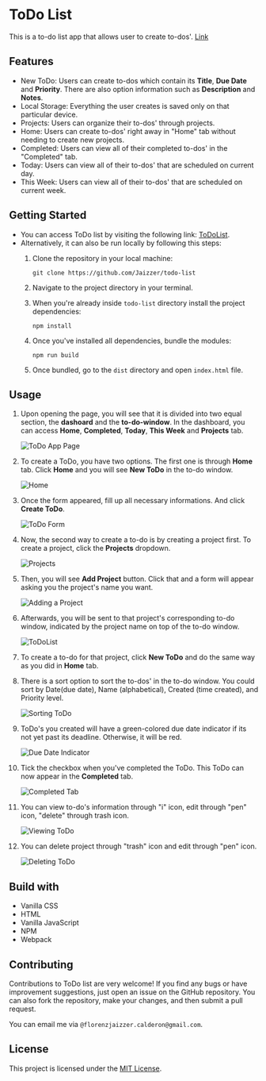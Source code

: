 # ToDo List
This is a to-do list app that allows user to create to-dos'. [Link](https://jaizzer.github.io/todo-list/)

## Features
- New ToDo: Users can create to-dos which contain its **Title**, **Due Date** and **Priority**. There are also option information such as **Description** and **Notes**.
- Local Storage: Everything the user creates is saved only on that particular device.
- Projects: Users can organize their to-dos' through projects.
- Home: Users can create to-dos' right away in "Home" tab without needing to create new projects.
- Completed: Users can view all of their completed to-dos' in the "Completed" tab.
- Today: Users can view all of their to-dos' that are scheduled on current day.
- This Week: Users can view all of their to-dos' that are scheduled on current week.

## Getting Started
- You can access ToDo list by visiting the following link: [ToDoList](https://jaizzer.github.io/todo-list/).
- Alternatively, it can also be run locally by following this steps:
    1. Clone the repository in your local machine: 

        `git clone https://github.com/Jaizzer/todo-list`

    2. Navigate to the project directory in your terminal.
    3. When you're already inside `todo-list` directory install the project dependencies:

        `npm install`
    
    4. Once you've installed all dependencies, bundle the modules:

        `npm run build`
    
    5. Once bundled, go to the `dist` directory and open `index.html` file.

## Usage

1. Upon opening the page, you will see that it is divided into two equal section, the **dashoard** and the **to-do-window**. In the dashboard, you can access **Home**, **Completed**, **Today**, **This Week** and **Projects** tab.

    ![ToDo App Page](Demo/to-do-page.png)

2. To create a ToDo, you have two options. The first one is through **Home** tab.
Click **Home** and you will see **New ToDo** in the to-do window.

    ![Home](Demo/home-tab.png)

3. Once the form appeared, fill up all necessary informations. And click **Create ToDo**.

    ![ToDo Form](Demo/todo-form.png)

4. Now, the second way to create a to-do is by creating a project first. To create a project, click the **Projects** dropdown.

    ![Projects](Demo/projects.png)

5. Then, you will see **Add Project** button. Click that and a form will appear asking you the project's name you want.

    ![Adding a Project](Demo/adding-project.png)

6. Afterwards, you will be sent to that project's corresponding to-do window, indicated by the project name on top of the to-do window. 

    ![ToDoList](https://jaizzer.github.io/todo-list/)

7. To create a to-do for that project, click **New ToDo** and do the same way as you did in **Home** tab.

8. There is a sort option to sort the to-dos' in the to-do window. You could sort by Date(due date), Name (alphabetical), Created (time created), and Priority level.
    
    ![Sorting ToDo](Demo/sorting-todo.png)

9. ToDo's you created will have a green-colored due date indicator if its not yet past its deadline. Otherwise, it will be red.

    ![Due Date Indicator](Demo/due-due-date-indicator.png)

10. Tick the checkbox when you've completed the ToDo. This ToDo can now appear in the **Completed** tab.

    ![Completed Tab](Demo/completed-tab.png)

11. You can view to-do's information through "i" icon, edit through "pen" icon, "delete" through trash icon.

    ![Viewing ToDo](Demo/todo-icon.png)

13. You can delete project through "trash" icon and edit through "pen" icon. 

    ![Deleting ToDo](Demo/project-icon.png)

## Build with
- Vanilla CSS
- HTML
- Vanilla JavaScript
- NPM
- Webpack


## Contributing
Contributions to ToDo list are very welcome! If you find any bugs or have improvement suggestions, just open an issue on the GitHub repository. You can also fork the repository, make your changes, and then submit a pull request. 

You can email me via `@florenzjaizzer.calderon@gmail.com`.

## License
This project is licensed under the [MIT License](./LICENSE).